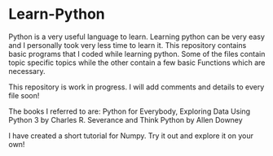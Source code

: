 # Learn-Python

Python is a very useful language to learn. Learning python can be very easy and I personally took very less time to learn it. This repository contains basic programs that I coded while learning python. Some of the files contain topic specific topics while the other contain a few basic Functions which are necessary.

This repository is work in progress. I will add comments and details to every file soon!

The books I referred to are: Python for Everybody, Exploring Data Using Python 3 by Charles R. Severance and Think Python by Allen Downey

I have created a short tutorial for Numpy. Try it out and explore it on your own!
